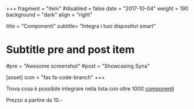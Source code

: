 +++
fragment = "item"
#disabled = false
date = "2017-10-04"
weight = 190
background = "dark"
align = "right"

title = "Componenti"
subtitle= "Integra i tuoi dispositivi smart"

# Subtitle pre and post item
#pre = "Awesome screenshot"
#post = "Showcasing Syna"

[asset]
  icon = "fas fa-code-branch"
+++

Trova cosa è possibile integrare nella lista con oltre 1000 <a href="https://www.home-assistant.io/components/" target="_blank">componenti</a> 

Prezzo a partire da 10.-